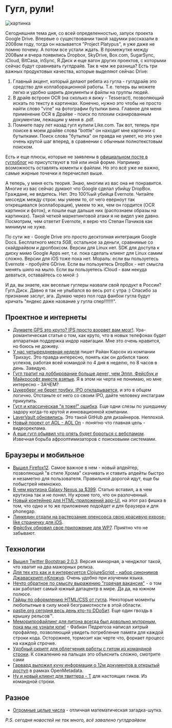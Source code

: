 # Гугл, рули!
![картинка](http://addmeto.cc/images/posts/google-drive.png)

Сегодняшняя тема дня, со всей определенностью, запуск проекта Google Drive.
Впервые о существовании такой задумки рассказали в 2008ом году, тогда он называется "Project Platypus", я уже даже не помню почему. А потом все устали ждать. В промежутке между 2008ым и вчера появились Dropbox, SkyDrive, Box.com, SugarSync, iCloud, BitCasa, inSync, Я.Диск и еще вагон других проектов, с которыми сейчас будут сравнивать гуглдрайв. Так в чем же разница? Есть три важных продуктовых качества, которые выделяют сейчас Drive:

1. Главный акцент, который делают ребята из гугла - гуглдрайв это средство для коллаборационной работы. Т.е. теперь вы можете легко и удобно шарить документы и файлы на группы людей.
2. В драйв встроен OCR (на сколько я вижу - Tesseract), позволяющий искать по тексту в картинках. Конечно, нужно это чтобы не просто найти слово "vine" на фотографии бутылки вина. Главное для меня применение OCR в Драйве - поиск по плохим сканированным документам, лежащим у меня в .pdf.
3. Помните пару лет назад гугл купили Like.com. Так вот, теперь при поиске в моем драйве слова "bottle" он находит мне картинки с бутылками. Поиск слова "бутылка" он правда не умеет, но это уже очень крутой шаг вперед, в сравнении с обычным полнотекстовым поиском.

Есть и еще плюсы, которые не заявлены в [официальном посте в гуглоблог](http://googleenterprise.blogspot.com/2012/04/introducing-google-drive-newest-member.html) но присутствуют в той или иной форме. Например возможность оставлять коменты к файлам. Но это всё уже не важно, самые жирные точечки я перечислил выше.

А теперь, у меня есть теория. Знаю, многим из вас она не понравится. Многие из вас сейчас думают что Google сделал убийцу DropBox. Граждане, не ведитесь. Нет. Это 100%ый убийца Evernote. Читайте месседж между строк: мы умеем то, от чего еверноут так открещивался (коллаборация), умеем то же, чем он гордится (OCR картинок и фоток), и пошли еще дальше них (распознаем образы на картинках). Такой четкой маркетинговой атаки я не видел уже давно. Посмотрим, чем ответит Evernote, я верю что Степан Пачиков как минимум не хуже.

По сути же - Google Drive это просто десктопная интеграция Google Docs. Бесплатного места *5GB*, остальное за деньги, сравнимые со скайдрайвом и дропбоксом. Версии для Linux нет. SDK для доступа к диску мимо Google Apps нет, т.е. пока сделать клиент для Linux самим сложно. Версии для iOS тоже пока нет. Мораль: если вы пользуетесь Evernote - пробуйте GDrive. Если вы пользуетесь DropBox - нет смысла менять шило на мыло. Если вы пользуетесь iCloud - вам некуда деваться, оставайтесь со мной :)

И да, вы знаете, как веселые гуглеры назвали свой продукт в России? Гугл.Диск. Давно я так не улыбался во весь рот с утра :) Спасибо за признание заслуг, ага. Думаю через пол года фанбои гугла будут кричать "яндекс даже название у гугла спер!!!!!!!".


## Проектное и интернеты
* [Думаете GPS это круто? IPS просто взорвет вам мозг!](http://www.extremetech.com/extreme/126843-think-gps-is-cool-ips-will-blow-your-mind). Ура-романтическая статья о том, как круто, что в новых телефонах будет аппаратная поддержка индор навигации. Мне это очень нравится, но боюсь не доживу.
* [У нас четырехдневная неделя](http://ryanleecarson.tumblr.com/post/21708810513/4-day-week) пишет Райан Карсон из компании Трихаус. Это правда интересно, понять как он добился таких успехов, работая всей командой по 4 дня в неделю, по 8 часов в день. Завидую.
* [Гугл тратит на лоббирование больше денег, чем Эппл, Фейсбук и Майкрософт вместе взятые](http://mashable.com/2012/04/24/google-record-lobbying/). Я в этом ни черта не понимаю, но мне интересно - ЗАЧЕМ?
* [Цукерберг не берет трубку, IPO откладывается](http://techcrunch.com/2012/04/24/facebook-delay-ipo/), и это в общем логично. Отстаньте от него со своим IPO, дайте человеку инстаграм прикупить.
* [Гугл и классическая "я тоже!" ошибка](http://behindcompanies.com/2012/04/google-and-the-me-too-fallacy/). Еще одни слезы по ушедшему задору когда-то крутой и инновационной компании.
* [LayerVault обновились](http://layervault.tumblr.com/post/21723378193/announcing-layervault-2). Это такой GitHub для дизайнеров. Неплохой.
* [Новый проект от AOL - AOL On](http://techcrunch.com/2012/04/24/see-it-to-believe-it-aol-is-launching-aol-on-a-video-network-to-drive-video-ad-sales/) - понятно что главная цель - видеореклама.
* [А еще гугл обьявил что опять будет бороться с вебспамом](http://searchengineland.com/google-launches-update-targeting-webspam-in-search-results-119295). Извечная борьба афрооптимизаторов с поисковыми системами.
 
## Браузеры и мобильное
* [Вышел Firefox12](http://blog.mozilla.org/blog/2012/04/24/firefox-introduces-a-simpler-update-process-and-more-than-85-improvements-to-developer-tools/). Самое важное в нем - новый апдейтер, позволяющий "в стиле Хрома" скачивать и ставить апдейты быстро и незаметно для пользователя. Правильной дорогой идут, еще бы побыстрей немножко.
* [В чем крутизна Galaxy Nexus за $399](http://gigaom.com/mobile/why-a-399-galaxy-nexus-from-google-is-a-big-deal/). Статью вставил, а в чем крутизна так и не понял. Ну кроме того, что он разлоченный.
* [Новый контейнер для HTML-приложений app-UI](http://www.tricedesigns.com/2012/04/24/introducing-app-ui/), на этот раз фишка в том, что одно и то же приложение подойдет и для браузера и для phonegap. 
* [Линкедин отдали на растерзание опенсорса свою красивую expose-like страничку для iOS](https://engineering.linkedin.com/open-source/introducing-liexposecontroller-brand-new-way-interact-ios-apps).
* [Фейсбук обновил свое приложение для WP7](http://www.engadget.com/2012/04/24/facebook-for-windows-phone-getting-a-major-refresh/). Приятно что не забывают.

## Технологии
* [Вышел Twitter Bootstrap 2.0.3](http://blog.getbootstrap.com/2012/04/bootstrap-2-0-3-released/). Версия минорная, а ченджлог такой, что хватит на два мажорных релиза.
* [Для тех кто как и я интересуется ClojureScript - набор синонимов Джаваскрипт->Кложур](http://himera.herokuapp.com/synonym.html). Очень удобно при изучении языка.
* [Нечто обратное по смыслу выражению "горячая вакансия"](http://arstechnica.com/business/coolest-jobs-in-tech/2012/04/coolest-jobs-in-tech-literally-running-a-south-pole-data-center.ars) - о том как работает самый южный датацентр в мире. Да да, на южном полюсе.
* [Гайды по оформлению HTML/CSS от гугла](http://google-styleguide.googlecode.com/svn/trunk/htmlcssguide.xml). Некоторые моменты любопытные в силу моей безграмотности в этой области.
* [pastie.org сегодня весь день кто-то DDoSит](http://pastie.org/). Еще один гвоздь в крышку рельсов™.
* [Меморипрофайлинг для питона всегда был довольно муторным, пока мы не узнали юпи!](http://fseoane.net/blog/2012/line-by-line-report-of-memory-usage/) - Фабиан Педрегоза написал хитрый профайлер, позволяющий увидеть потребление памяти для каждой строки кода. Осторожнее, тормозит как черте что, форкает процесс на каждой строчке.
* [Удобный скрипт для облегчения работы с гитом из командной строки](https://github.com/ndbroadbent/scm_breeze). К сожалению на пальцах это объяснить сложно, смотрите сами
* [Гарвард выложил кучу информации о 12м документов в открытый доступ](http://isites.harvard.edu/icb/icb.do?keyword=k77982&pageid=icb.page498373) в рамках OpenMetadata. 
* [Ну и новый клиент для твиттера - T](http://sferik.github.com/t/) для настоящих гиков. Из командной строки.

## Разное
* [Огромные целые числа](http://johncarlosbaez.wordpress.com/2012/04/24/enormous-integers/) - отличная математическая загадка-шутка.

*P.S. сегодня новостей не так много, всё завалено гуглдрайвом*
